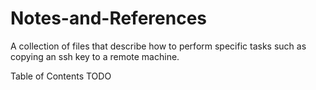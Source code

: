 # Notes-and-References
 A collection of files that describe how to perform specific tasks such as copying an ssh key to a remote machine.

Table of Contents
TODO